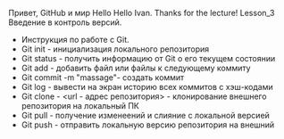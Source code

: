 Привет, GitHub и мир
Hello
Hello Ivan. Thanks for the lecture!
Lesson_3 Введение в контроль версий. 
* Инструкция по работе с Git.
* Git init - инициализация локального репозитория
* Git status - получить информацию от Git о его текущем состоянии
* Git add - добавить файл или файлы к следующему коммиту
* Git commit -m "massage"- создать коммит
* Git log  - вывести на экран историю всех коммитов с хэш-кодами
* Git clone - <url - адрес репозитория> - клонирование внешнего репозитория на локальный ПК
* Git pull  - получение изменеений и слияние с локальной версией
* Git push  - отправить локальную версию репозитория на внешний

